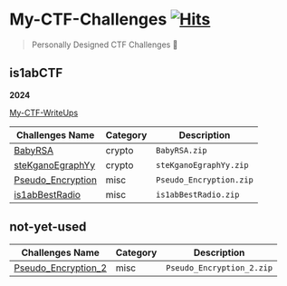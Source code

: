 # My-CTF-Challenges [![Hits](https://hits.sh/github.com/heymrslat/my-ctf-challenges.svg)](https://hits.sh/github.com/heymrslat/my-ctf-challenges/)
> Personally Designed CTF Challenges 🚩

## is1abCTF

**2024**

[My-CTF-WriteUps]()

| Challenges Name                                                                                             | Category | Description                                                  |
| ----------------------------------------------------------------------------------------------------------- | -------- | ------------------------------------------------------------ |
| [BabyRSA](https://github.com/HeyMrSalt/is1abCTF-2024-Challenges/tree/main/crypto/BabyRSA)                   | crypto   | `BabyRSA.zip`                                                |
| [steKganoEgraphYy](https://github.com/HeyMrSalt/is1abCTF-2024-Challenges/tree/main/crypto/steKganoEgraphYy) | crypto   | `steKganoEgraphYy.zip`                                       |
| [Pseudo_Encryption](https://github.com/HeyMrSalt/is1abCTF-2024-Challenges/tree/main/misc/Pseudo_Encryption) | misc     | `Pseudo_Encryption.zip`                                      |
| [is1abBestRadio](https://github.com/HeyMrSalt/is1abCTF-2024-Challenges/tree/main/misc/is1abBestRadio)       | misc     | `is1abBestRadio.zip`                                         |



## not-yet-used

| Challenges Name                                                                                                                        | Category | Description                                                  |
| -------------------------------------------------------------------------------------------------------------------------------------- | -------- | ------------------------------------------------------------ |
| [Pseudo_Encryption_2](https://github.com/HeyMrSalt/My-CTF-Challenges/blob/main/not-yet-used/Pseudo_Encryption_2.zip)                   | misc     | `Pseudo_Encryption_2.zip`                                    |
